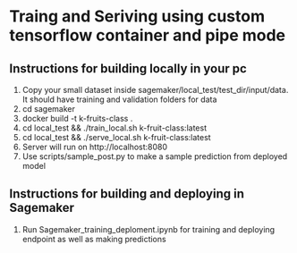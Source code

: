 # Traing and Seriving using custom tensorflow container and pipe mode

## Instructions for building locally in your pc

1) Copy your small dataset inside sagemaker/local_test/test_dir/input/data. It should have training and validation folders for data
2) cd sagemaker
3) docker build -t k-fruits-class .
4) cd local_test && ./train_local.sh k-fruit-class:latest
5) cd local_test && ./serve_local.sh k-fruit-class:latest
6) Server will run on http://localhost:8080
7) Use scripts/sample_post.py to make a sample prediction from deployed model

## Instructions for building and deploying in Sagemaker 

1) Run Sagemaker_training_deploment.ipynb for training and deploying endpoint as well as making predictions

